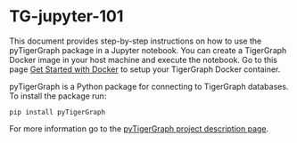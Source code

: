 # TG-jupyter-101
This document provides step-by-step instructions on how to use the pyTigerGraph package in a Jupyter notebook. You can create a TigerGraph Docker image in your host machine and execute the notebook. Go to this page [Get Started with Docker](https://docs.tigergraph.com/start/get-started/docker) to setup your TigerGraph Docker container. 

pyTigerGraph is a Python package for connecting to TigerGraph databases. To install the package run:

```pip install pyTigerGraph```

For more information go to the [pyTigerGraph project description page](https://pypi.org/project/pyTigerGraph/).

